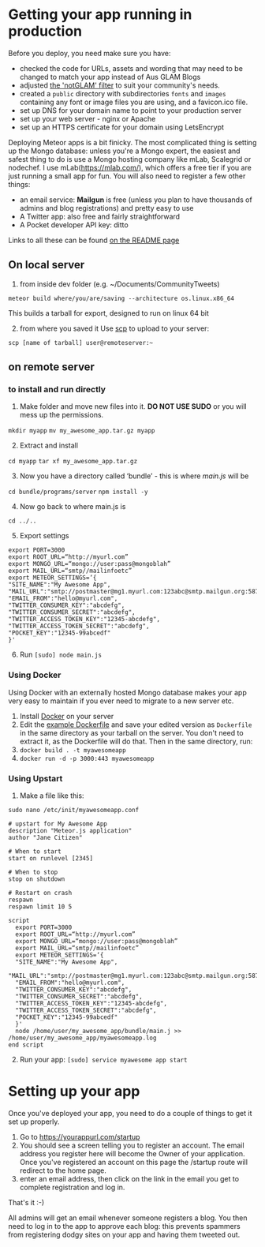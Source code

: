 # Getting your app running in production

Before you deploy, you need make sure you have:

* checked the code for URLs, assets and wording that may need to be changed to match your app instead of Aus GLAM Blogs
* adjusted [the 'notGLAM' filter](https://www.hughrundle.net/2017/08/18/silencing-ausglamblogs/) to suit your community's needs.
* created a `public` directory with subdirectories `fonts` and `images` containing any font or image files you are using, and a favicon.ico file.
* set up DNS for your domain name to point to your production server
* set up your web server - nginx or Apache
* set up an HTTPS certificate for your domain using LetsEncrypt

Deploying Meteor apps is a bit finicky. The most complicated thing is setting up the Mongo database: unless you're a Mongo expert, the easiest and safest thing to do is use a Mongo hosting company like mLab, Scalegrid or nodechef. I use mLab(https://mlab.com/), which offers a free tier if you are just running a small app for fun. You will also need to register a few other things:

* an email service: **Mailgun** is free (unless you plan to have thousands of admins and blog registrations) and pretty easy to use
* A Twitter app: also free and fairly straightforward
* A Pocket developer API key: ditto

Links to all these can be found [on the README page](README.md)

## On local server
1. from inside dev folder (e.g. ~/Documents/CommunityTweets)

`meteor build where/you/are/saving --architecture os.linux.x86_64`

This builds a tarball for export, designed to run on linux 64 bit

2. from where you saved it
Use [scp](https://en.wikipedia.org/wiki/Secure_copy) to upload to your server:

`scp [name of tarball] user@remoteserver:~`

## on remote server

### to install and run directly

1. Make folder and move new files into it. **DO NOT USE SUDO** or you will mess up the permissions.

`mkdir myapp`
`mv my_awesome_app.tar.gz myapp`

2. Extract and install

`cd myapp`
`tar xf my_awesome_app.tar.gz`

3. Now you have a directory called ‘bundle’ - this is where *main.js* will be

`cd bundle/programs/server`
`npm install -y`

4. Now go back to where main.js is

`cd ../..`

5. Export settings

```
export PORT=3000
export ROOT_URL=“http://myurl.com”
export MONGO_URL=“mongo://user:pass@mongoblah”
export MAIL_URL=“smtp//mailinfoetc”
export METEOR_SETTINGS=‘{
"SITE_NAME":"My Awesome App",
"MAIL_URL":"smtp://postmaster@mg1.myurl.com:123abc@smtp.mailgun.org:587/",
"EMAIL_FROM":"hello@myurl.com",
"TWITTER_CONSUMER_KEY":"abcdefg",
"TWITTER_CONSUMER_SECRET":"abcdefg",
"TWITTER_ACCESS_TOKEN_KEY":"12345-abcdefg",
"TWITTER_ACCESS_TOKEN_SECRET":"abcdefg",
"POCKET_KEY":"12345-99abcedf"
}'
```

6. Run
`[sudo] node main.js`

### Using Docker

Using Docker with an externally hosted Mongo database makes your app very easy to maintain if you ever need to migrate to a new server etc.

1. Install [Docker](https://www.docker.com/) on your server
2. Edit the [example Dockerfile](Dockerfile_template) and save your edited version as `Dockerfile` in the same directory as your tarball on the server. You don't need to extract it, as the Dockerfile will do that. Then in the same directory, run:
3. `docker build . -t myawesomeapp`
4. `docker run -d -p 3000:443 myawesomeapp`

### Using Upstart
1. Make a file like this:

`sudo nano /etc/init/myawesomeapp.conf`

```
# upstart for My Awesome App
description "Meteor.js application"
author "Jane Citizen"

# When to start
start on runlevel [2345]

# When to stop
stop on shutdown

# Restart on crash
respawn
respawn limit 10 5

script
  export PORT=3000
  export ROOT_URL=“http://myurl.com”
  export MONGO_URL=“mongo://user:pass@mongoblah”
  export MAIL_URL=“smtp//mailinfoetc”
  export METEOR_SETTINGS=‘{
  "SITE_NAME":"My Awesome App",
  "MAIL_URL":"smtp://postmaster@mg1.myurl.com:123abc@smtp.mailgun.org:587/",
  "EMAIL_FROM":"hello@myurl.com",
  "TWITTER_CONSUMER_KEY":"abcdefg",
  "TWITTER_CONSUMER_SECRET":"abcdefg",
  "TWITTER_ACCESS_TOKEN_KEY":"12345-abcdefg",
  "TWITTER_ACCESS_TOKEN_SECRET":"abcdefg",
  "POCKET_KEY":"12345-99abcedf"
  }'
  node /home/user/my_awesome_app/bundle/main.j >> /home/user/my_awesome_app/myawesomeapp.log
end script
```

2. Run your app: `[sudo] service myawesome app start`

# Setting up your app

Once you've deployed your app, you need to do a couple of things to get it set up properly.

1. Go to https://yourappurl.com/startup
2. You should see a screen telling you to register an account. The email address you register here will become the Owner of your application. Once you've registered an account on this page the /startup route will redirect to the home page.
3. enter an email address, then click on the link in the email you get to complete registration and log in.

That's it :-)

All admins will get an email whenever someone registers a blog. You then need to log in to the app to approve each blog: this prevents spammers from registering dodgy sites on your app and having them tweeted out.